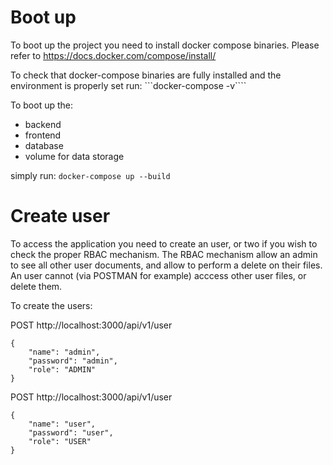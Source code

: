 # Boot up
To boot up the project you need to install docker compose binaries.
Please refer to https://docs.docker.com/compose/install/

To check that docker-compose binaries are fully installed and the environment is properly set run:
```docker-compose -v````

To boot up the:
- backend
- frontend
- database
- volume for data storage

simply run:
```docker-compose up --build```

# Create user
To access the application you need to create an user, or two if you wish to check the proper RBAC mechanism.
The RBAC mechanism allow an admin to see all other user documents, and allow to perform a delete on their files.
An user cannot (via POSTMAN for example) acccess other user files, or delete them.

To create the users:

POST http://localhost:3000/api/v1/user
```
{
    "name": "admin",
    "password": "admin",
    "role": "ADMIN"
}
```

POST http://localhost:3000/api/v1/user
```
{
    "name": "user",
    "password": "user",
    "role": "USER"
}
```